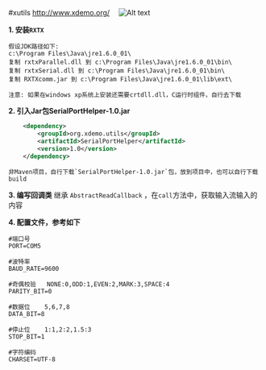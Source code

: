 
#xutils http://www.xdemo.org/ 　![Alt text](http://upload-images.jianshu.io/upload_images/607529-01ad59870a978b72.png?imageMogr2/auto-orient/strip%7CimageView2/2/w/1240)

**1. 安装`RXTX`**
	
	假设JDK路径如下:
	c:\Program Files\Java\jre1.6.0_01\
	复制 rxtxParallel.dll 到 c:\Program Files\Java\jre1.6.0_01\bin\
	复制 rxtxSerial.dll 到 c:\Program Files\Java\jre1.6.0_01\bin\
	复制 RXTXcomm.jar 到 c:\Program Files\Java\jre1.6.0_01\lib\ext\
	
	注意: 如果在windows xp系统上安装还需要crtdll.dll，C运行时组件，自行去下载

**2. 引入Jar包SerialPortHelper-1.0.jar**
```xml
	<dependency>
		<groupId>org.xdemo.utils</groupId>
		<artifactId>SerialPortHelper</artifactId>
		<version>1.0</version>
	</dependency>
```
	非Maven项目，自行下载`SerialPortHelper-1.0.jar`包，放到项目中，也可以自行下载build
	
**3. 编写回调类**
	继承 `AbstractReadCallback` ，在`call`方法中，获取输入流输入的内容

**4. 配置文件，参考如下**
	
	#端口号
	PORT=COM5
	
	#波特率
	BAUD_RATE=9600
	
	#奇偶校验	NONE:0,ODD:1,EVEN:2,MARK:3,SPACE:4
	PARITY_BIT=0
	
	#数据位	5,6,7,8
	DATA_BIT=8
	
	#停止位	1:1,2:2,1.5:3
	STOP_BIT=1
	
	#字符编码
	CHARSET=UTF-8
